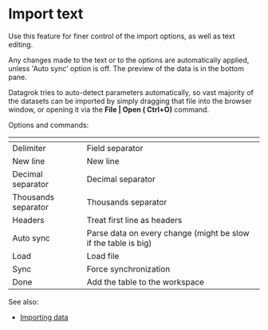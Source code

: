 <!-- TITLE: Import text -->
<!-- SUBTITLE: -->

# Import text

Use this feature for finer control of the import options, as well as text editing.

Any changes made to the text or to the options are automatically applied, unless 'Auto sync' option is off. The preview
of the data is in the bottom pane.

Datagrok tries to auto-detect parameters automatically, so vast majority of the datasets can be imported by simply
dragging that file into the browser window, or opening it via the **File | Open (
Ctrl+O)** command.

Options and commands:

|[]()                 |                                                                |
|---------------------|----------------------------------------------------------------|
| Delimiter           | Field separator                                                |
| New line            | New line                                                       |
| Decimal separator   | Decimal separator                                              |
| Thousands separator | Thousands separator                                            |
| Headers             | Treat first line as headers                                    |
| Auto sync           | Parse data on every change (might be slow if the table is big) |
| Load                | Load file                                                      |
| Sync                | Force synchronization                                          |
| Done                | Add the table to the workspace                                 |

See also:

* [Importing data](importing-data.md)